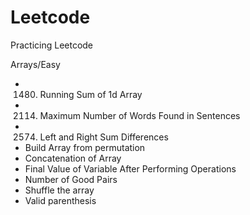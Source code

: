 # Leetcode
Practicing Leetcode

Arrays/Easy
* 1480. Running Sum of 1d Array
* 2114. Maximum Number of Words Found in Sentences
* 2574. Left and Right Sum Differences
* Build Array from permutation
* Concatenation of Array
* Final Value of Variable After Performing Operations
* Number of Good Pairs
* Shuffle the array
* Valid parenthesis

